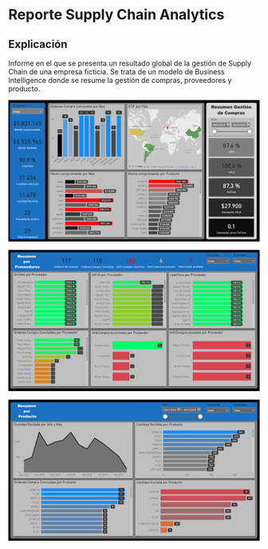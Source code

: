 # Reporte Supply Chain Analytics

## Explicación

Informe en el que se presenta un resultado global de la gestión de Supply Chain de una empresa ficticia. Se trata de un modelo de Business Intelligence donde se resume la gestión de compras, proveedores y producto.

![1727262527031](image/README/1727262527031.png)

![1727262552391](image/README/1727262552391.png)

![1727262571752](image/README/1727262571752.png)
